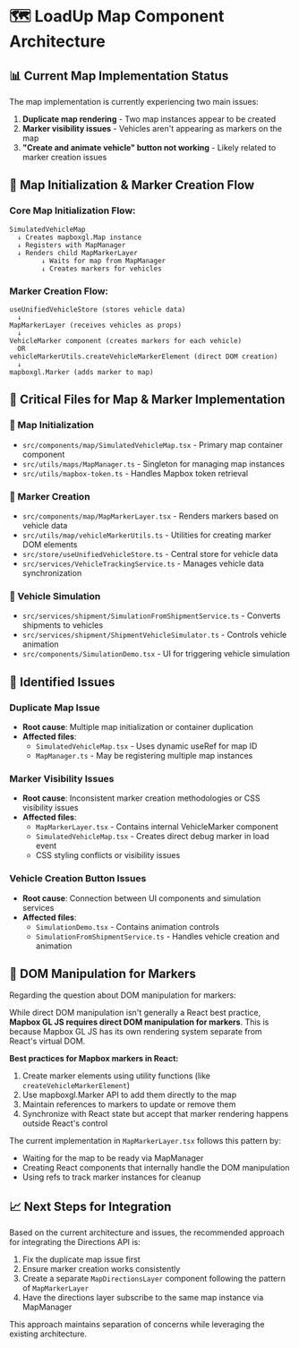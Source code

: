 # 🗺️ LoadUp Map Component Architecture

## 📊 Current Map Implementation Status

The map implementation is currently experiencing two main issues:
1. **Duplicate map rendering** - Two map instances appear to be created
2. **Marker visibility issues** - Vehicles aren't appearing as markers on the map
3. **"Create and animate vehicle" button not working** - Likely related to marker creation issues

## 🔄 Map Initialization & Marker Creation Flow

### Core Map Initialization Flow:
```
SimulatedVehicleMap
  ↓ Creates mapboxgl.Map instance
  ↓ Registers with MapManager
  ↓ Renders child MapMarkerLayer
        ↓ Waits for map from MapManager
        ↓ Creates markers for vehicles
```

### Marker Creation Flow:
```
useUnifiedVehicleStore (stores vehicle data)
  ↓ 
MapMarkerLayer (receives vehicles as props)
  ↓
VehicleMarker component (creates markers for each vehicle)
  OR
vehicleMarkerUtils.createVehicleMarkerElement (direct DOM creation)
  ↓
mapboxgl.Marker (adds marker to map)
```

## 📁 Critical Files for Map & Marker Implementation

### 🧩 Map Initialization
- `src/components/map/SimulatedVehicleMap.tsx` - Primary map container component
- `src/utils/maps/MapManager.ts` - Singleton for managing map instances
- `src/utils/mapbox-token.ts` - Handles Mapbox token retrieval

### 🚩 Marker Creation
- `src/components/map/MapMarkerLayer.tsx` - Renders markers based on vehicle data
- `src/utils/map/vehicleMarkerUtils.ts` - Utilities for creating marker DOM elements
- `src/store/useUnifiedVehicleStore.ts` - Central store for vehicle data
- `src/services/VehicleTrackingService.ts` - Manages vehicle data synchronization

### 🚗 Vehicle Simulation
- `src/services/shipment/SimulationFromShipmentService.ts` - Converts shipments to vehicles
- `src/services/shipment/ShipmentVehicleSimulator.ts` - Controls vehicle animation
- `src/components/SimulationDemo.tsx` - UI for triggering vehicle simulation

## 🐛 Identified Issues

### Duplicate Map Issue
- **Root cause**: Multiple map initialization or container duplication
- **Affected files**: 
  - `SimulatedVehicleMap.tsx` - Uses dynamic useRef for map ID
  - `MapManager.ts` - May be registering multiple map instances

### Marker Visibility Issues
- **Root cause**: Inconsistent marker creation methodologies or CSS visibility issues
- **Affected files**:
  - `MapMarkerLayer.tsx` - Contains internal VehicleMarker component
  - `SimulatedVehicleMap.tsx` - Creates direct debug marker in load event
  - CSS styling conflicts or visibility issues

### Vehicle Creation Button Issues
- **Root cause**: Connection between UI components and simulation services
- **Affected files**:
  - `SimulationDemo.tsx` - Contains animation controls
  - `SimulationFromShipmentService.ts` - Handles vehicle creation and animation

## 🔧 DOM Manipulation for Markers

Regarding the question about DOM manipulation for markers:

While direct DOM manipulation isn't generally a React best practice, **Mapbox GL JS requires direct DOM manipulation for markers**. This is because Mapbox GL JS has its own rendering system separate from React's virtual DOM.

**Best practices for Mapbox markers in React:**
1. Create marker elements using utility functions (like `createVehicleMarkerElement`)
2. Use mapboxgl.Marker API to add them directly to the map
3. Maintain references to markers to update or remove them
4. Synchronize with React state but accept that marker rendering happens outside React's control

The current implementation in `MapMarkerLayer.tsx` follows this pattern by:
- Waiting for the map to be ready via MapManager
- Creating React components that internally handle the DOM manipulation
- Using refs to track marker instances for cleanup

## 📈 Next Steps for Integration

Based on the current architecture and issues, the recommended approach for integrating the Directions API is:

1. Fix the duplicate map issue first
2. Ensure marker creation works consistently
3. Create a separate `MapDirectionsLayer` component following the pattern of `MapMarkerLayer`
4. Have the directions layer subscribe to the same map instance via MapManager

This approach maintains separation of concerns while leveraging the existing architecture. 
